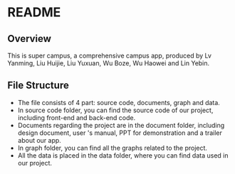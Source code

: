 # README

## Overview

This is super campus, a comprehensive campus app, produced by Lv Yanming, Liu Huijie, Liu Yuxuan, Wu Boze, Wu Haowei and Lin Yebin.

## File Structure

* The file consists of  4 part: source code, documents, graph and data.
* In source code folder, you can find the source code of our project, including front-end and back-end code.
* Documents regarding the project are in the document folder, including design document, user 's manual, PPT for demonstration and a trailer about our app.
* In graph folder, you can find all the graphs related to the project.
* All the data is placed in the data folder, where you can find data used in our project.